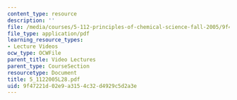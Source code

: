 ```yaml
---
content_type: resource
description: ''
file: /media/courses/5-112-principles-of-chemical-science-fall-2005/9f47221d02e9a3154c32d4929c5d2a3e_5_1122005L28.pdf
file_type: application/pdf
learning_resource_types:
- Lecture Videos
ocw_type: OCWFile
parent_title: Video Lectures
parent_type: CourseSection
resourcetype: Document
title: 5_1122005L28.pdf
uid: 9f47221d-02e9-a315-4c32-d4929c5d2a3e
---
```

